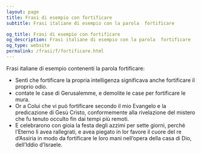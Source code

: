 ```yaml
---
layout: page
title: Frasi di esempio con fortificare 
subtitle: Frasi italiane di esempio con la parola  fortificare

og_title: Frasi di esempio con fortificare 
og_description: Frasi italiane di esempio con la parola  fortificare
og_type: website
permalink: /frasi/f/fortificare.html
---
```


Frasi italiane di esempio contenenti la parola fortificare:


- Sentì che fortificare la propria intelligenza significava anche fortificare il proprio odio.
- contate le case di Gerusalemme, e demolite le case per fortificare le mura.
- Or a Colui che vi può fortificare secondo il mio Evangelo e la predicazione di Gesù Cristo, conformemente alla rivelazione del mistero che fu tenuto occulto fin dai tempi più remoti.
- E celebrarono con gioia la festa degli azzimi per sette giorni, perché l’Eterno li avea rallegrati, e avea piegato in lor favore il cuore del re d’Assiria in modo da fortificare le loro mani nell’opera della casa di Dio, dell’Iddio d’Israele.
